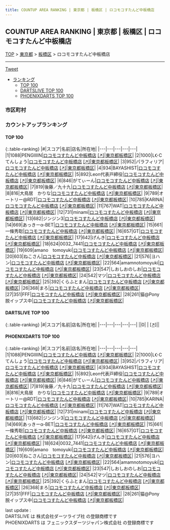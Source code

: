 ```yaml
---
title: COUNTUP AREA RANKING | 東京都 | 板橋区 | ロコモコすたんど中板橋店
---
```

## COUNTUP AREA RANKING | 東京都 | 板橋区 | ロコモコすたんど中板橋店

[TOP](/darts/rank/) > [東京都](/darts/rank/東京都/) > [板橋区](/darts/rank/東京都/板橋区/) > ロコモコすたんど中板橋店

___

<a href="https://twitter.com/share?ref_src=twsrc%5Etfw" data-text="COUNTUP AREA RANKING | 東京都板橋区ロコモコすたんど中板橋店" class="twitter-share-button" data-hashtags="DARTSLIVE,PHOENIXDARTS,darts,ダーツ" data-show-count="false">Tweet</a>

* [ランキング](#カウントアップランキング)
    * [TOP 100](#top-100)
    * [DARTSLIVE TOP 100](#dartslive-top-100)
    * [PHOENIXDARTS TOP 100](#phoenixdarts-top-100)

### 市区町村

<ul>

</ul>

### カウントアップランキング

#### TOP 100



{:.table-ranking}
|#|スコア|名前|店名|所在地|
|---|---|---|---|---|
|1|1088|<span class="rank-name-pd">PENGIIIIN</span>|<a href="/darts/rank/shops/6280.html">ロコモコすたんど中板橋店</a> <a href="https://vs.phoenixdarts.com/jp/shop/shopDetailInfo/s_6280?s_seq=6280">[↗]</a>|<a href="/darts/rank/東京都/板橋区">東京都板橋区</a>|
|2|1000|<span class="rank-name-pd">L☪Cてんしょう</span>|<a href="/darts/rank/shops/6280.html">ロコモコすたんど中板橋店</a> <a href="https://vs.phoenixdarts.com/jp/shop/shopDetailInfo/s_6280?s_seq=6280">[↗]</a>|<a href="/darts/rank/東京都/板橋区">東京都板橋区</a>|
|3|952|<span class="rank-name-pd">パラフィリア</span>|<a href="/darts/rank/shops/6280.html">ロコモコすたんど中板橋店</a> <a href="https://vs.phoenixdarts.com/jp/shop/shopDetailInfo/s_6280?s_seq=6280">[↗]</a>|<a href="/darts/rank/東京都/板橋区">東京都板橋区</a>|
|4|934|<span class="rank-name-pd">BAYASHIST</span>|<a href="/darts/rank/shops/6280.html">ロコモコすたんど中板橋店</a> <a href="https://vs.phoenixdarts.com/jp/shop/shopDetailInfo/s_6280?s_seq=6280">[↗]</a>|<a href="/darts/rank/東京都/板橋区">東京都板橋区</a>|
|5|892|<span class="rank-name-pd">Leon代表戸締役</span>|<a href="/darts/rank/shops/6280.html">ロコモコすたんど中板橋店</a> <a href="https://vs.phoenixdarts.com/jp/shop/shopDetailInfo/s_6280?s_seq=6280">[↗]</a>|<a href="/darts/rank/東京都/板橋区">東京都板橋区</a>|
|6|846|<span class="rank-name-pd">がてぃーん</span>|<a href="/darts/rank/shops/6280.html">ロコモコすたんど中板橋店</a> <a href="https://vs.phoenixdarts.com/jp/shop/shopDetailInfo/s_6280?s_seq=6280">[↗]</a>|<a href="/darts/rank/東京都/板橋区">東京都板橋区</a>|
|7|819|<span class="rank-name-pd">後藤／九十九</span>|<a href="/darts/rank/shops/6280.html">ロコモコすたんど中板橋店</a> <a href="https://vs.phoenixdarts.com/jp/shop/shopDetailInfo/s_6280?s_seq=6280">[↗]</a>|<a href="/darts/rank/東京都/板橋区">東京都板橋区</a>|
|8|816|<span class="rank-name-pd">大鳥居　かりな</span>|<a href="/darts/rank/shops/6280.html">ロコモコすたんど中板橋店</a> <a href="https://vs.phoenixdarts.com/jp/shop/shopDetailInfo/s_6280?s_seq=6280">[↗]</a>|<a href="/darts/rank/東京都/板橋区">東京都板橋区</a>|
|9|789|<span class="rank-name-pd">オートリー@RDT</span>|<a href="/darts/rank/shops/6280.html">ロコモコすたんど中板橋店</a> <a href="https://vs.phoenixdarts.com/jp/shop/shopDetailInfo/s_6280?s_seq=6280">[↗]</a>|<a href="/darts/rank/東京都/板橋区">東京都板橋区</a>|
|10|785|<span class="rank-name-pd">KARINA</span>|<a href="/darts/rank/shops/6280.html">ロコモコすたんど中板橋店</a> <a href="https://vs.phoenixdarts.com/jp/shop/shopDetailInfo/s_6280?s_seq=6280">[↗]</a>|<a href="/darts/rank/東京都/板橋区">東京都板橋区</a>|
|11|767|<span class="rank-name-pd">WAT</span>|<a href="/darts/rank/shops/6280.html">ロコモコすたんど中板橋店</a> <a href="https://vs.phoenixdarts.com/jp/shop/shopDetailInfo/s_6280?s_seq=6280">[↗]</a>|<a href="/darts/rank/東京都/板橋区">東京都板橋区</a>|
|12|731|<span class="rank-name-pd">minami</span>|<a href="/darts/rank/shops/6280.html">ロコモコすたんど中板橋店</a> <a href="https://vs.phoenixdarts.com/jp/shop/shopDetailInfo/s_6280?s_seq=6280">[↗]</a>|<a href="/darts/rank/東京都/板橋区">東京都板橋区</a>|
|13|682|<span class="rank-name-pd">ジンジン3</span>|<a href="/darts/rank/shops/6280.html">ロコモコすたんど中板橋店</a> <a href="https://vs.phoenixdarts.com/jp/shop/shopDetailInfo/s_6280?s_seq=6280">[↗]</a>|<a href="/darts/rank/東京都/板橋区">東京都板橋区</a>|
|14|669|<span class="rank-name-pd">あっきーα-BET</span>|<a href="/darts/rank/shops/6280.html">ロコモコすたんど中板橋店</a> <a href="https://vs.phoenixdarts.com/jp/shop/shopDetailInfo/s_6280?s_seq=6280">[↗]</a>|<a href="/darts/rank/東京都/板橋区">東京都板橋区</a>|
|15|661|<span class="rank-name-pd">一條秀聡</span>|<a href="/darts/rank/shops/6280.html">ロコモコすたんど中板橋店</a> <a href="https://vs.phoenixdarts.com/jp/shop/shopDetailInfo/s_6280?s_seq=6280">[↗]</a>|<a href="/darts/rank/東京都/板橋区">東京都板橋区</a>|
|16|657|<span class="rank-name-pd">GT</span>|<a href="/darts/rank/shops/6280.html">ロコモコすたんど中板橋店</a> <a href="https://vs.phoenixdarts.com/jp/shop/shopDetailInfo/s_6280?s_seq=6280">[↗]</a>|<a href="/darts/rank/東京都/板橋区">東京都板橋区</a>|
|17|642|<span class="rank-name-pd">げんき</span>|<a href="/darts/rank/shops/6280.html">ロコモコすたんど中板橋店</a> <a href="https://vs.phoenixdarts.com/jp/shop/shopDetailInfo/s_6280?s_seq=6280">[↗]</a>|<a href="/darts/rank/東京都/板橋区">東京都板橋区</a>|
|18|624|<span class="rank-name-pd">0032_7441</span>|<a href="/darts/rank/shops/6280.html">ロコモコすたんど中板橋店</a> <a href="https://vs.phoenixdarts.com/jp/shop/shopDetailInfo/s_6280?s_seq=6280">[↗]</a>|<a href="/darts/rank/東京都/板橋区">東京都板橋区</a>|
|19|609|<span class="rank-name-pd">amano　tomoyuki</span>|<a href="/darts/rank/shops/6280.html">ロコモコすたんど中板橋店</a> <a href="https://vs.phoenixdarts.com/jp/shop/shopDetailInfo/s_6280?s_seq=6280">[↗]</a>|<a href="/darts/rank/東京都/板橋区">東京都板橋区</a>|
|20|603|<span class="rank-name-pd">ねこさん</span>|<a href="/darts/rank/shops/6280.html">ロコモコすたんど中板橋店</a> <a href="https://vs.phoenixdarts.com/jp/shop/shopDetailInfo/s_6280?s_seq=6280">[↗]</a>|<a href="/darts/rank/東京都/板橋区">東京都板橋区</a>|
|21|576|<span class="rank-name-pd">ヨハン</span>|<a href="/darts/rank/shops/6280.html">ロコモコすたんど中板橋店</a> <a href="https://vs.phoenixdarts.com/jp/shop/shopDetailInfo/s_6280?s_seq=6280">[↗]</a>|<a href="/darts/rank/東京都/板橋区">東京都板橋区</a>|
|22|564|<span class="rank-name-pd">amamnotomoyuki</span>|<a href="/darts/rank/shops/6280.html">ロコモコすたんど中板橋店</a> <a href="https://vs.phoenixdarts.com/jp/shop/shopDetailInfo/s_6280?s_seq=6280">[↗]</a>|<a href="/darts/rank/東京都/板橋区">東京都板橋区</a>|
|23|547|<span class="rank-name-pd">しおしおのしお</span>|<a href="/darts/rank/shops/6280.html">ロコモコすたんど中板橋店</a> <a href="https://vs.phoenixdarts.com/jp/shop/shopDetailInfo/s_6280?s_seq=6280">[↗]</a>|<a href="/darts/rank/東京都/板橋区">東京都板橋区</a>|
|24|542|<span class="rank-name-pd">マツ</span>|<a href="/darts/rank/shops/6280.html">ロコモコすたんど中板橋店</a> <a href="https://vs.phoenixdarts.com/jp/shop/shopDetailInfo/s_6280?s_seq=6280">[↗]</a>|<a href="/darts/rank/東京都/板橋区">東京都板橋区</a>|
|25|392|<span class="rank-name-pd">くらふとまん</span>|<a href="/darts/rank/shops/6280.html">ロコモコすたんど中板橋店</a> <a href="https://vs.phoenixdarts.com/jp/shop/shopDetailInfo/s_6280?s_seq=6280">[↗]</a>|<a href="/darts/rank/東京都/板橋区">東京都板橋区</a>|
|26|368|<span class="rank-name-pd">まろ</span>|<a href="/darts/rank/shops/6280.html">ロコモコすたんど中板橋店</a> <a href="https://vs.phoenixdarts.com/jp/shop/shopDetailInfo/s_6280?s_seq=6280">[↗]</a>|<a href="/darts/rank/東京都/板橋区">東京都板橋区</a>|
|27|351|<span class="rank-name-pd">FFF</span>|<a href="/darts/rank/shops/6280.html">ロコモコすたんど中板橋店</a> <a href="https://vs.phoenixdarts.com/jp/shop/shopDetailInfo/s_6280?s_seq=6280">[↗]</a>|<a href="/darts/rank/東京都/板橋区">東京都板橋区</a>|
|28|261|<span class="rank-name-pd">猫@Pony 脱イップス中</span>|<a href="/darts/rank/shops/6280.html">ロコモコすたんど中板橋店</a> <a href="https://vs.phoenixdarts.com/jp/shop/shopDetailInfo/s_6280?s_seq=6280">[↗]</a>|<a href="/darts/rank/東京都/板橋区">東京都板橋区</a>|


#### DARTSLIVE TOP 100



{:.table-ranking}
|#|スコア|名前|店名|所在地|
|---|---|---|---|---|
||0|<span class="rank-name-dl"> </span>|<a href="/darts/rank/shops/.html"></a> <a href="">[↗]</a>|<a href="/darts/rank//"></a>|


#### PHOENIXDARTS TOP 100



{:.table-ranking}
|#|スコア|名前|店名|所在地|
|---|---|---|---|---|
|1|1088|<span class="rank-name-pd">PENGIIIIN</span>|<a href="/darts/rank/shops/6280.html">ロコモコすたんど中板橋店</a> <a href="https://vs.phoenixdarts.com/jp/shop/shopDetailInfo/s_6280?s_seq=6280">[↗]</a>|<a href="/darts/rank/東京都/板橋区">東京都板橋区</a>|
|2|1000|<span class="rank-name-pd">L☪Cてんしょう</span>|<a href="/darts/rank/shops/6280.html">ロコモコすたんど中板橋店</a> <a href="https://vs.phoenixdarts.com/jp/shop/shopDetailInfo/s_6280?s_seq=6280">[↗]</a>|<a href="/darts/rank/東京都/板橋区">東京都板橋区</a>|
|3|952|<span class="rank-name-pd">パラフィリア</span>|<a href="/darts/rank/shops/6280.html">ロコモコすたんど中板橋店</a> <a href="https://vs.phoenixdarts.com/jp/shop/shopDetailInfo/s_6280?s_seq=6280">[↗]</a>|<a href="/darts/rank/東京都/板橋区">東京都板橋区</a>|
|4|934|<span class="rank-name-pd">BAYASHIST</span>|<a href="/darts/rank/shops/6280.html">ロコモコすたんど中板橋店</a> <a href="https://vs.phoenixdarts.com/jp/shop/shopDetailInfo/s_6280?s_seq=6280">[↗]</a>|<a href="/darts/rank/東京都/板橋区">東京都板橋区</a>|
|5|892|<span class="rank-name-pd">Leon代表戸締役</span>|<a href="/darts/rank/shops/6280.html">ロコモコすたんど中板橋店</a> <a href="https://vs.phoenixdarts.com/jp/shop/shopDetailInfo/s_6280?s_seq=6280">[↗]</a>|<a href="/darts/rank/東京都/板橋区">東京都板橋区</a>|
|6|846|<span class="rank-name-pd">がてぃーん</span>|<a href="/darts/rank/shops/6280.html">ロコモコすたんど中板橋店</a> <a href="https://vs.phoenixdarts.com/jp/shop/shopDetailInfo/s_6280?s_seq=6280">[↗]</a>|<a href="/darts/rank/東京都/板橋区">東京都板橋区</a>|
|7|819|<span class="rank-name-pd">後藤／九十九</span>|<a href="/darts/rank/shops/6280.html">ロコモコすたんど中板橋店</a> <a href="https://vs.phoenixdarts.com/jp/shop/shopDetailInfo/s_6280?s_seq=6280">[↗]</a>|<a href="/darts/rank/東京都/板橋区">東京都板橋区</a>|
|8|816|<span class="rank-name-pd">大鳥居　かりな</span>|<a href="/darts/rank/shops/6280.html">ロコモコすたんど中板橋店</a> <a href="https://vs.phoenixdarts.com/jp/shop/shopDetailInfo/s_6280?s_seq=6280">[↗]</a>|<a href="/darts/rank/東京都/板橋区">東京都板橋区</a>|
|9|789|<span class="rank-name-pd">オートリー@RDT</span>|<a href="/darts/rank/shops/6280.html">ロコモコすたんど中板橋店</a> <a href="https://vs.phoenixdarts.com/jp/shop/shopDetailInfo/s_6280?s_seq=6280">[↗]</a>|<a href="/darts/rank/東京都/板橋区">東京都板橋区</a>|
|10|785|<span class="rank-name-pd">KARINA</span>|<a href="/darts/rank/shops/6280.html">ロコモコすたんど中板橋店</a> <a href="https://vs.phoenixdarts.com/jp/shop/shopDetailInfo/s_6280?s_seq=6280">[↗]</a>|<a href="/darts/rank/東京都/板橋区">東京都板橋区</a>|
|11|767|<span class="rank-name-pd">WAT</span>|<a href="/darts/rank/shops/6280.html">ロコモコすたんど中板橋店</a> <a href="https://vs.phoenixdarts.com/jp/shop/shopDetailInfo/s_6280?s_seq=6280">[↗]</a>|<a href="/darts/rank/東京都/板橋区">東京都板橋区</a>|
|12|731|<span class="rank-name-pd">minami</span>|<a href="/darts/rank/shops/6280.html">ロコモコすたんど中板橋店</a> <a href="https://vs.phoenixdarts.com/jp/shop/shopDetailInfo/s_6280?s_seq=6280">[↗]</a>|<a href="/darts/rank/東京都/板橋区">東京都板橋区</a>|
|13|682|<span class="rank-name-pd">ジンジン3</span>|<a href="/darts/rank/shops/6280.html">ロコモコすたんど中板橋店</a> <a href="https://vs.phoenixdarts.com/jp/shop/shopDetailInfo/s_6280?s_seq=6280">[↗]</a>|<a href="/darts/rank/東京都/板橋区">東京都板橋区</a>|
|14|669|<span class="rank-name-pd">あっきーα-BET</span>|<a href="/darts/rank/shops/6280.html">ロコモコすたんど中板橋店</a> <a href="https://vs.phoenixdarts.com/jp/shop/shopDetailInfo/s_6280?s_seq=6280">[↗]</a>|<a href="/darts/rank/東京都/板橋区">東京都板橋区</a>|
|15|661|<span class="rank-name-pd">一條秀聡</span>|<a href="/darts/rank/shops/6280.html">ロコモコすたんど中板橋店</a> <a href="https://vs.phoenixdarts.com/jp/shop/shopDetailInfo/s_6280?s_seq=6280">[↗]</a>|<a href="/darts/rank/東京都/板橋区">東京都板橋区</a>|
|16|657|<span class="rank-name-pd">GT</span>|<a href="/darts/rank/shops/6280.html">ロコモコすたんど中板橋店</a> <a href="https://vs.phoenixdarts.com/jp/shop/shopDetailInfo/s_6280?s_seq=6280">[↗]</a>|<a href="/darts/rank/東京都/板橋区">東京都板橋区</a>|
|17|642|<span class="rank-name-pd">げんき</span>|<a href="/darts/rank/shops/6280.html">ロコモコすたんど中板橋店</a> <a href="https://vs.phoenixdarts.com/jp/shop/shopDetailInfo/s_6280?s_seq=6280">[↗]</a>|<a href="/darts/rank/東京都/板橋区">東京都板橋区</a>|
|18|624|<span class="rank-name-pd">0032_7441</span>|<a href="/darts/rank/shops/6280.html">ロコモコすたんど中板橋店</a> <a href="https://vs.phoenixdarts.com/jp/shop/shopDetailInfo/s_6280?s_seq=6280">[↗]</a>|<a href="/darts/rank/東京都/板橋区">東京都板橋区</a>|
|19|609|<span class="rank-name-pd">amano　tomoyuki</span>|<a href="/darts/rank/shops/6280.html">ロコモコすたんど中板橋店</a> <a href="https://vs.phoenixdarts.com/jp/shop/shopDetailInfo/s_6280?s_seq=6280">[↗]</a>|<a href="/darts/rank/東京都/板橋区">東京都板橋区</a>|
|20|603|<span class="rank-name-pd">ねこさん</span>|<a href="/darts/rank/shops/6280.html">ロコモコすたんど中板橋店</a> <a href="https://vs.phoenixdarts.com/jp/shop/shopDetailInfo/s_6280?s_seq=6280">[↗]</a>|<a href="/darts/rank/東京都/板橋区">東京都板橋区</a>|
|21|576|<span class="rank-name-pd">ヨハン</span>|<a href="/darts/rank/shops/6280.html">ロコモコすたんど中板橋店</a> <a href="https://vs.phoenixdarts.com/jp/shop/shopDetailInfo/s_6280?s_seq=6280">[↗]</a>|<a href="/darts/rank/東京都/板橋区">東京都板橋区</a>|
|22|564|<span class="rank-name-pd">amamnotomoyuki</span>|<a href="/darts/rank/shops/6280.html">ロコモコすたんど中板橋店</a> <a href="https://vs.phoenixdarts.com/jp/shop/shopDetailInfo/s_6280?s_seq=6280">[↗]</a>|<a href="/darts/rank/東京都/板橋区">東京都板橋区</a>|
|23|547|<span class="rank-name-pd">しおしおのしお</span>|<a href="/darts/rank/shops/6280.html">ロコモコすたんど中板橋店</a> <a href="https://vs.phoenixdarts.com/jp/shop/shopDetailInfo/s_6280?s_seq=6280">[↗]</a>|<a href="/darts/rank/東京都/板橋区">東京都板橋区</a>|
|24|542|<span class="rank-name-pd">マツ</span>|<a href="/darts/rank/shops/6280.html">ロコモコすたんど中板橋店</a> <a href="https://vs.phoenixdarts.com/jp/shop/shopDetailInfo/s_6280?s_seq=6280">[↗]</a>|<a href="/darts/rank/東京都/板橋区">東京都板橋区</a>|
|25|392|<span class="rank-name-pd">くらふとまん</span>|<a href="/darts/rank/shops/6280.html">ロコモコすたんど中板橋店</a> <a href="https://vs.phoenixdarts.com/jp/shop/shopDetailInfo/s_6280?s_seq=6280">[↗]</a>|<a href="/darts/rank/東京都/板橋区">東京都板橋区</a>|
|26|368|<span class="rank-name-pd">まろ</span>|<a href="/darts/rank/shops/6280.html">ロコモコすたんど中板橋店</a> <a href="https://vs.phoenixdarts.com/jp/shop/shopDetailInfo/s_6280?s_seq=6280">[↗]</a>|<a href="/darts/rank/東京都/板橋区">東京都板橋区</a>|
|27|351|<span class="rank-name-pd">FFF</span>|<a href="/darts/rank/shops/6280.html">ロコモコすたんど中板橋店</a> <a href="https://vs.phoenixdarts.com/jp/shop/shopDetailInfo/s_6280?s_seq=6280">[↗]</a>|<a href="/darts/rank/東京都/板橋区">東京都板橋区</a>|
|28|261|<span class="rank-name-pd">猫@Pony 脱イップス中</span>|<a href="/darts/rank/shops/6280.html">ロコモコすたんど中板橋店</a> <a href="https://vs.phoenixdarts.com/jp/shop/shopDetailInfo/s_6280?s_seq=6280">[↗]</a>|<a href="/darts/rank/東京都/板橋区">東京都板橋区</a>|


<div class="footer border-top border-gray-light mt-5 pt-3 text-right text-gray">
    last update : <span style="font-weight: italic" id="foot_last_modified"></span><br />
    DARTSLIVE は 株式会社ダーツライブ社 の登録商標です<br />
    PHOENIXDARTS は フェニックスダーツジャパン株式会社 の登録商標です<br />
</div>

<script src="https://cdnjs.cloudflare.com/ajax/libs/jquery.tablesorter/2.31.3/js/jquery.tablesorter.min.js" integrity="sha512-qzgd5cYSZcosqpzpn7zF2ZId8f/8CHmFKZ8j7mU4OUXTNRd5g+ZHBPsgKEwoqxCtdQvExE5LprwwPAgoicguNg==" crossorigin="anonymous" referrerpolicy="no-referrer"></script>
<link rel="stylesheet" href="https://cdnjs.cloudflare.com/ajax/libs/jquery.tablesorter/2.31.3/css/theme.default.min.css" integrity="sha512-wghhOJkjQX0Lh3NSWvNKeZ0ZpNn+SPVXX1Qyc9OCaogADktxrBiBdKGDoqVUOyhStvMBmJQ8ZdMHiR3wuEq8+w==" crossorigin="anonymous" referrerpolicy="no-referrer" />
<script>
$(function() {
    $(".table-ranking").tablesorter({sortList:[[0, 0]]});
    $("#foot_last_modified").text(formatDate(new Date(document.lastModified), 'yyyy-MM-dd HH:mm:ss'));
});
</script>

<script async src="https://platform.twitter.com/widgets.js" charset="utf-8"></script>